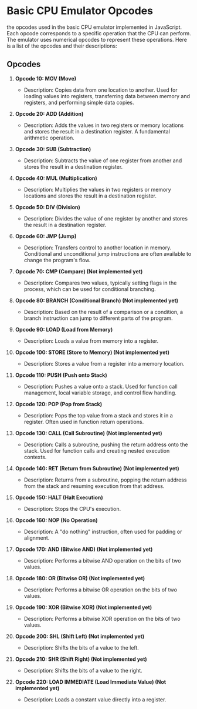 # Basic CPU Emulator Opcodes

the opcodes used in the basic CPU emulator implemented in JavaScript. Each opcode corresponds to a specific operation that the CPU can perform. The emulator uses numerical opcodes to represent these operations. Here is a list of the opcodes and their descriptions:

## Opcodes

1. **Opcode 10: MOV (Move)**
   - Description: Copies data from one location to another. Used for loading values into registers, transferring data between memory and registers, and performing simple data copies.

2. **Opcode 20: ADD (Addition)**
   - Description: Adds the values in two registers or memory locations and stores the result in a destination register. A fundamental arithmetic operation.

3. **Opcode 30: SUB (Subtraction)**
   - Description: Subtracts the value of one register from another and stores the result in a destination register.

4. **Opcode 40: MUL (Multiplication)**
   - Description: Multiplies the values in two registers or memory locations and stores the result in a destination register.

5. **Opcode 50: DIV (Division)**
   - Description: Divides the value of one register by another and stores the result in a destination register.

6. **Opcode 60: JMP (Jump)**
   - Description: Transfers control to another location in memory. Conditional and unconditional jump instructions are often available to change the program's flow.

7. **Opcode 70: CMP (Compare) (Not implemented yet)**
   - Description: Compares two values, typically setting flags in the process, which can be used for conditional branching.

8. **Opcode 80: BRANCH (Conditional Branch) (Not implemented yet)**
   - Description: Based on the result of a comparison or a condition, a branch instruction can jump to different parts of the program.

9. **Opcode 90: LOAD (Load from Memory)**
   - Description: Loads a value from memory into a register.

10. **Opcode 100: STORE (Store to Memory) (Not implemented yet)**
    - Description: Stores a value from a register into a memory location.

11. **Opcode 110: PUSH (Push onto Stack)**
    - Description: Pushes a value onto a stack. Used for function call management, local variable storage, and control flow handling.

12. **Opcode 120: POP (Pop from Stack)**
    - Description: Pops the top value from a stack and stores it in a register. Often used in function return operations.

13. **Opcode 130: CALL (Call Subroutine) (Not implemented yet)**
    - Description: Calls a subroutine, pushing the return address onto the stack. Used for function calls and creating nested execution contexts.

14. **Opcode 140: RET (Return from Subroutine) (Not implemented yet)**
    - Description: Returns from a subroutine, popping the return address from the stack and resuming execution from that address.

15. **Opcode 150: HALT (Halt Execution)**
    - Description: Stops the CPU's execution.

16. **Opcode 160: NOP (No Operation)**
    - Description: A "do nothing" instruction, often used for padding or alignment.

17. **Opcode 170: AND (Bitwise AND) (Not implemented yet)**
    - Description: Performs a bitwise AND operation on the bits of two values.

18. **Opcode 180: OR (Bitwise OR) (Not implemented yet)**
    - Description: Performs a bitwise OR operation on the bits of two values.

19. **Opcode 190: XOR (Bitwise XOR) (Not implemented yet)**
    - Description: Performs a bitwise XOR operation on the bits of two values.

20. **Opcode 200: SHL (Shift Left) (Not implemented yet)**
    - Description: Shifts the bits of a value to the left.

21. **Opcode 210: SHR (Shift Right) (Not implemented yet)**
    - Description: Shifts the bits of a value to the right.

22. **Opcode 220: LOAD IMMEDIATE (Load Immediate Value) (Not implemented yet)**
    - Description: Loads a constant value directly into a register.

